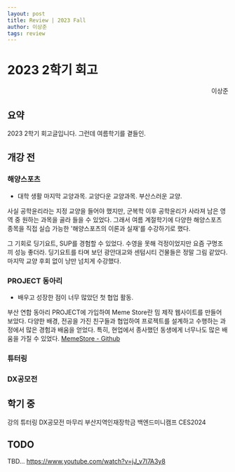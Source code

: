 ```yaml
---
layout: post
title: Review | 2023 Fall 
author: 이상준
tags: review
---
```


# 2023 2학기 회고
<p style="text-align: right;">이상준</p>

## 요약 
2023 2학기 회고글입니다. 
그런데 여름학기를 곁들인.

## 개강 전
### 해양스포츠
- 대학 생활 마지막 교양과목. 교양다운 교양과목. 부산스러운 교양.

사실 공학윤리라는 지정 교양을 들어야 했지만, 군복학 이후 공학윤리가 사라져 남은 영역 중 원하는 과목을 골라 들을 수 있었다. 그래서 여름 계절학기에 다양한 해양스포츠 종목을 직접 실습 가능한 '해양스포츠의 이론과 실재'를 수강하기로 했다.

그 기회로 딩기요트, SUP를 경험할 수 있었다. 수영을 못해 걱정이었지만 요즘 구명조끼 성능 좋더라. 딩기요트를 타며 보던 광안대교와 센텀시티 건물들은 정말 그림 같았다. 마지막 교양 후회 없이 낭만 넘치게 수강했다.

### PROJECT 동아리
- 배우고 성장한 점이 너무 많았던 첫 협업 활동.

부산 연합 동아리 PROJECT에 가입하여 Meme Store란 밈 제작 웹사이트를 만들어 보았다. 다양한 배경, 전공을 가진 친구들과 협업하여 프로젝트를 설계하고 수행하는 과정에서 많은 경험과 배움을 얻었다. 특히, 현업에서 종사했던 동생에게 너무나도 많은 배움을 가질 수 있었다. 
[MemeStore - Github](https://github.com/WebPHub/MemeStore)

### 튜터링
### DX공모전 

## 학기 중
강의
튜터링
DX공모전 마무리
부산지역인재장학금
백엔드미니캠프
CES2024

## TODO
TBD...
https://www.youtube.com/watch?v=jJ_v7l7A3y8